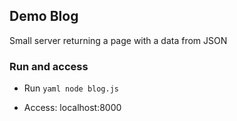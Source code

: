 ## Demo Blog

Small server returning a page with a data from JSON


### Run and access
- Run ```yaml node blog.js ```

- Access: localhost:8000
